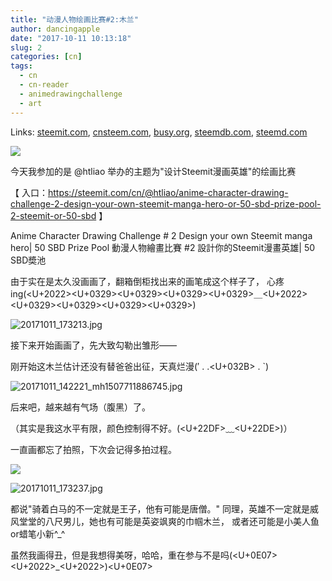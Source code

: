 ```yaml
---
title: "动漫人物绘画比赛#2:木兰"
author: dancingapple
date: "2017-10-11 10:13:18"
slug: 2
categories: [cn]
tags: 
  - cn
  - cn-reader
  - animedrawingchallenge
  - art
---
```


Links: [steemit.com](https://steemit.com/cn/@dancingapple/2), [cnsteem.com](https://cnsteem.com/cn/@dancingapple/2), [busy.org](https://busy.org/cn/@dancingapple/2), [steemdb.com](https://steemdb.com/cn/@dancingapple/2), [steemd.com](https://steemd.com/cn/@dancingapple/2)

![](https://steemitimages.com/DQmUyNsT1BCQWUNTDVD5DRAbCSEcNnotZoKvnwiFVacEvQS/image.png)

今天我参加的是 @htliao 举办的主题为"设计Steemit漫画英雄"的绘画比赛

【 入口：https://steemit.com/cn/@htliao/anime-character-drawing-challenge-2-design-your-own-steemit-manga-hero-or-50-sbd-prize-pool-2-steemit-or-50-sbd 】

Anime Character Drawing Challenge # 2 Design your own Steemit manga hero| 50 SBD Prize Pool 
動漫人物繪畫比賽 #2 設計你的Steemit漫畫英雄| 50 SBD奬池

由于实在是太久没画画了，翻箱倒柜找出来的画笔成这个样子了，
心疼ing(<U+2022><U+0329><U+0329><U+0329><U+0329>＿<U+2022><U+0329><U+0329><U+0329><U+0329>)

![20171011_173213.jpg](https://steemitimages.com/DQmWoPVHqy9D3dndgkYWqpuAXTdMokyyp1T6HW87gjcXBaM/20171011_173213.jpg)

接下来开始画画了，先大致勾勒出雏形——

刚开始这木兰估计还没有替爸爸出征，天真烂漫(′ . .<U+032B> . `)

![20171011_142221_mh1507711886745.jpg](https://steemitimages.com/DQmNhQb1m9trrmmWs4pQCY64uEAZw6LT6mZtph1ph2cuWxs/20171011_142221_mh1507711886745.jpg)

后来吧，越来越有气场（腹黑）了。

（其实是我这水平有限，颜色控制得不好。(<U+22DF>﹏<U+22DE>)）

一直画都忘了拍照，下次会记得多拍过程。

![](https://steemitimages.com/DQmX3Q3rw6jHY1yj1q9RNr27yfUKfD9iZfovFjkdV6e1XVU/image.png)

![20171011_173237.jpg](https://steemitimages.com/DQmZMBj3ibMpnL5vVVjgYtcrxybvD2nRabJgeWz2hks6GSF/20171011_173237.jpg)

都说"骑着白马的不一定就是王子，他有可能是唐僧。"
同理，英雄不一定就是威风堂堂的八尺男儿，她也有可能是英姿飒爽的巾帼木兰，
或者还可能是小美人鱼or蜡笔小新^_^

虽然我画得丑，但是我想得美呀，哈哈，重在参与不是吗(<U+0E07> <U+2022>_<U+2022>)<U+0E07>
